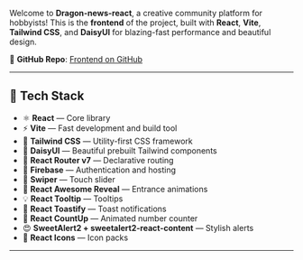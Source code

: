 Welcome to **Dragon-news-react**, a creative community platform for hobbyists! This is the **frontend** of the project, built with **React**, **Vite**, **Tailwind CSS**, and **DaisyUI** for blazing-fast performance and beautiful design.


📂 **GitHub Repo**: [Frontend on GitHub](https://github.com/Noushinzahan872/dragon-news-react)


---

## 🚀 Tech Stack

- ⚛️ **React** — Core library
- ⚡ **Vite** — Fast development and build tool
- 🎨 **Tailwind CSS** — Utility-first CSS framework
- 🌼 **DaisyUI** — Beautiful prebuilt Tailwind components
- 🔁 **React Router v7** — Declarative routing
- 🔐 **Firebase** — Authentication and hosting
- 📸 **Swiper** — Touch slider
- 💫 **React Awesome Reveal** — Entrance animations
- 💡 **React Tooltip** — Tooltips
- 🍞 **React Toastify** — Toast notifications
- 🔢 **React CountUp** — Animated number counter
- 😍 **SweetAlert2 + sweetalert2-react-content** — Stylish alerts
- 🎨 **React Icons** — Icon packs

---
